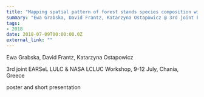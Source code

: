```yaml
---
title: "Mapping spatial pattern of forest stands species composition with Sentinel-2 and forest inventory data in the Polish Carpathians"
summary: "Ewa Grabska, David Frantz, Katarzyna Ostapowicz @ 3rd joint EARSeL LULC & NASA LCLUC Workshop, 9-12 July, Chania, Greece"
tags:
- 2018
date: 2018-07-09T00:00:00.0Z
external_link: ""
---
```


Ewa Grabska, David Frantz, Katarzyna Ostapowicz


3rd joint EARSeL LULC & NASA LCLUC Workshop, 9-12 July, Chania, Greece


poster and short presentation
